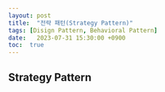 ```yaml
---
layout: post
title:  "전략 패턴(Strategy Pattern)"
tags: [Disign Pattern, Behavioral Pattern]
date:   2023-07-31 15:30:00 +0900
toc:  true
---
```


## Strategy Pattern
